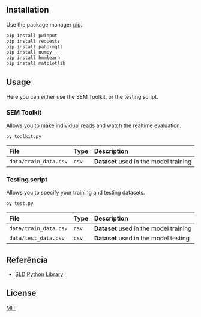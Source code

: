 ## Installation

Use the package manager [pip](https://pip.pypa.io/en/stable/).

```bash
pip install pwinput
pip install requests
pip install paho-mqtt
pip install numpy
pip install hmmlearn
pip install matplotlib
```

## Usage
Here you can either use the SEM Toolkit, or the testing script.

### SEM Toolkit
Allows you to make individual reads and watch the realtime evaluation.

```bash
py toolkit.py
```

| File   | Type       | Description                           |
| :---------- | :--------------- | :---------------------------------- |
| `data/train_data.csv`| `csv` | **Dataset** used in the model training |

### Testing script
Allows you to specify your training and testing datasets.

```bash
py test.py
```
| File   | Type       | Description                           |
| :---------- | :--------------- | :---------------------------------- |
| `data/train_data.csv`| `csv` | **Dataset** used in the model training |
| `data/test_data.csv`| `csv` | **Dataset** used in the model testing |

## Referência

 - [SLD Python Library](https://github.com/amzkit/load-disaggregation)
 


## License
[MIT](https://choosealicense.com/licenses/mit/)